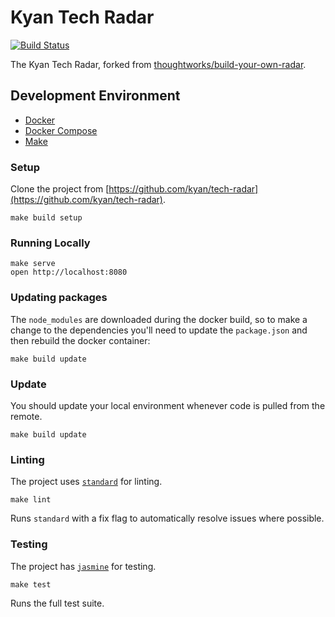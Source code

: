 
# Kyan Tech Radar

[![Build Status](https://travis-ci.com/kyan/tech-radar.svg?branch=main)](https://travis-ci.com/kyan/tech-radar)

The Kyan Tech Radar, forked from [thoughtworks/build-your-own-radar](https://github.com/thoughtworks/build-your-own-radar).

## Development Environment

- [Docker](https://docs.docker.com/install/)
- [Docker Compose](https://docs.docker.com/compose/install/)
- [Make](http://osxdaily.com/2014/02/12/install-command-line-tools-mac-os-x/)

### Setup

Clone the project from [https://github.com/kyan/tech-radar](https://github.com/kyan/tech-radar).

    make build setup

### Running Locally

    make serve
    open http://localhost:8080

### Updating packages

The `node_modules` are downloaded during the docker build, so to make a change to the dependencies you'll need to update the `package.json` and then rebuild the docker container:

    make build update

### Update

You should update your local environment whenever code is pulled from the remote.

    make build update

### Linting

The project uses [`standard`](https://standardjs.com/) for linting.

    make lint

Runs `standard` with a fix flag to automatically resolve issues where possible.

### Testing

The project has [`jasmine`](https://jasmine.github.io/) for testing.

    make test

Runs the full test suite.

